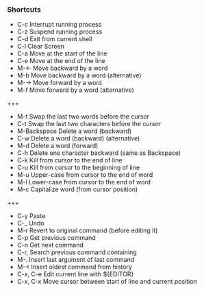 ### Shortcuts

- C-c 	Interrupt running process
- C-z 	Suspend running process
- C-d 	Exit from current shell
- C-l 	Clear Screen
- C-a 	Move at the start of the line
- C-e 	Move at the end of the line
- M-← 	Move backward by a word
- M-b 	Move backward by a word (alternative)
- M-→ 	Move forward by a word
- M-f 	Move forward by a word (alternative)

+++

- M-t 	Swap the last two words before the cursor
- C-t 	Swap the last two characters before the cursor
- M-Backspace 	Delete a word (backward)
- C-w 	Delete a word (backward) (alternative)
- M-d 	Delete a word (forward)
- C-h 	Delete one character backward (same as Backspace)
- C-k 	Kill from cursor to the end of line
- C-u 	Kill from cursor to the beginning of line
- M-u 	Upper-case from cursor to the end of word
- M-l 	Lower-case from cursor to the end of word
- M-c 	Capitalize word (from cursor position)

+++

- C-y 	Paste
- C-_ 	Undo
- M-r 	Revert to original command (before editing it)
- C-p 	Get previous command
- C-n 	Get next command
- C-r, <pattern> 	Search previous command containing <pattern>
- M-. 	Insert last argument of last command
- M-< 	Insert oldest command from history
- C-x, C-e 	Edit current line with ${EDITOR}
- C-x, C-x 	Move cursor between start of line and current position
